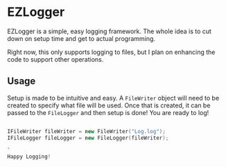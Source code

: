 # EZLogger

EZLogger is a simple, easy logging framework. The whole idea is to cut down on setup time and get to actual programming.

Right now, this only supports logging to files, but I plan on enhancing the code to support other operations.

## Usage

Setup is made to be intuitive and easy. A `FileWriter` object will need to be created to specify what file will be used.
Once that is created, it can be passed to the `FileLogger` and then setup is done! You are ready to log!

``` cpp

IFileWriter fileWriter = new FileWriter("Log.log");
IFileLogger fileLogger = new FileLogger(fileWriter);

`
Happy Logging!
